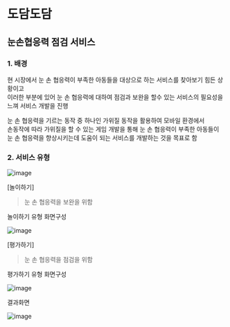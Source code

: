 # 도담도담 
## 눈손협응력 점검 서비스   

### 1. 배경  
현 시장에서 눈 손 협응력이 부족한 아동들을 대상으로 하는 서비스를 찾아보기 힘든 상황이고  
이러한 부분에 있어 눈 손 협응력에 대하여 점검과 보완을 할수 있는 서비스의 필요성을 느껴 서비스 개발을 진행  

눈 손 협응력을 기르는 동작 중 하나인 가위질 동작을 활용하여 모바일 환경에서  
손동작에 따라 가위질을 할 수 있는 게임 개발을 통해 눈 손 협응력이 부족한 아동들이  
눈 손 협응력을 향상시키는데 도움이 되는 서비스를 개발하는 것을 목표로 함  

### 2. 서비스 유형  

![image](https://github.com/BaekJunehong/DodamDodam/assets/101456289/195ceb8d-78b9-4792-9f9e-635980801e0f)

[놀이하기]  
> 눈 손 협응력을 보완을 위함

놀이하기 유형 화면구성

![image](https://github.com/BaekJunehong/DodamDodam/assets/101456289/a05fbd61-622a-47c4-84d7-db3d41e44ddc)




[평가하기]  
> 눈 손 협응력을 점검을 위함

평가하기 유형 화면구성  

![image](https://github.com/BaekJunehong/DodamDodam/assets/101456289/094f8810-610f-40aa-bd43-538bba9f3b25)

결과화면  

![image](https://github.com/BaekJunehong/DodamDodam/assets/101456289/814bf019-1563-464d-973c-efe8a0ffc5fd)


